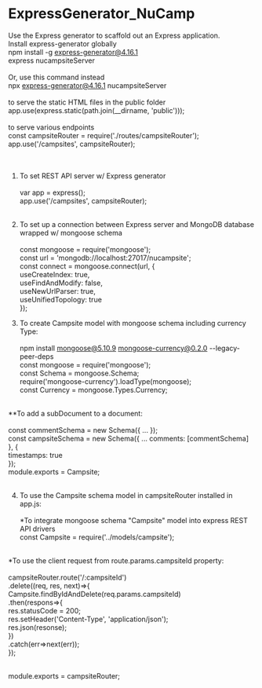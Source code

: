 # ExpressGenerator_NuCamp
Use the Express generator to scaffold out an Express application. <br />
Install express-generator globally <br />
npm install -g express-generator@4.16.1 <br />
express nucampsiteServer <br /> <br />
Or, use this command instead <br />
npx express-generator@4.16.1 nucampsiteServer <br /> <br />
 to serve the static HTML files in the public folder <br />
app.use(express.static(path.join(__dirname, 'public'))); <br /> <br />
 to serve various endpoints <br />
 const campsiteRouter = require('./routes/campsiteRouter'); <br />
 app.use('/campsites', campsiteRouter); <br /><br /><br />

1. To set REST API server w/ Express generator <br /><br />
var app = express(); <br /> 
app.use('/campsites', campsiteRouter); <br /><br />

2. To set up a connection between Express server and MongoDB database wrapped w/ mongoose schema <br /><br />
const mongoose = require('mongoose'); <br />
const url = 'mongodb://localhost:27017/nucampsite'; <br />
const connect = mongoose.connect(url, {  <br />
  useCreateIndex: true,  <br />
  useFindAndModify: false,  <br />
  useNewUrlParser: true,  <br />
  useUnifiedTopology: true  <br />
});  <br />

3. To create Campsite model with mongoose schema including currency Type: <br /> <br />
npm install mongoose@5.10.9 mongoose-currency@0.2.0 --legacy-peer-deps <br />
const mongoose = require('mongoose'); <br />
const Schema = mongoose.Schema; <br />
require('mongoose-currency').loadType(mongoose); <br />
const Currency = mongoose.Types.Currency; <br /><br />

  **To add a subDocument to a document: <br /><br />
  const commentSchema = new Schema({ ... }); <br />
  const campsiteSchema = new Schema({ ... comments: [commentSchema] <br />
  }, {   <br />
      timestamps: true <br />
  });  <br />
  module.exports =  Campsite; <br /> <br />

4. To use the Campsite schema model in campsiteRouter installed in app.js: <br /> <br />
*To integrate mongoose schema "Campsite" model into express REST API drivers <br />
const Campsite = require('../models/campsite'); <br /> <br />

  *To use the client request from route.params.campsiteId property: <br /><br />
  campsiteRouter.route('/:campsiteId') <br />
  .delete((req, res, next)=>{ <br />
      Campsite.findByIdAndDelete(req.params.campsiteId) <br />
      .then(respons=>{ <br />
          res.statusCode = 200; <br />
          res.setHeader('Content-Type', 'application/json'); <br />
          res.json(resonse); <br />
      }) <br />
      .catch(err=>next(err)); <br />
  }); <br /> <br />
  
  module.exports = campsiteRouter; <br />
